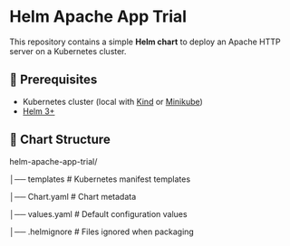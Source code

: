 # Helm Apache App Trial

This repository contains a simple **Helm chart** to deploy an Apache HTTP server on a Kubernetes cluster.

## 📌 Prerequisites
- Kubernetes cluster (local with [Kind](https://kind.sigs.k8s.io/) or [Minikube](https://minikube.sigs.k8s.io/docs/))
- [Helm 3+](https://helm.sh/docs/intro/install/)

## 📂 Chart Structure
helm-apache-app-trial/

│── templates # Kubernetes manifest templates

│── Chart.yaml # Chart metadata

│── values.yaml # Default configuration values

│── .helmignore # Files ignored when packaging
